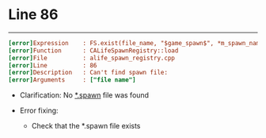 # Line 86

___

```ini
[error]Expression    : FS.exist(file_name, "$game_spawn$", *m_spawn_name, ".spawn")
[error]Function      : CALifeSpawnRegistry::load
[error]File          : alife_spawn_registry.cpp
[error]Line          : 86
[error]Description   : Can't find spawn file:
[error]Arguments     : ["file name"]
```

- Clarification: No [*.spawn](../file-formats/game-levels/spawn.md) file was found

- Error fixing:
  - Check that the *.spawn file exists

